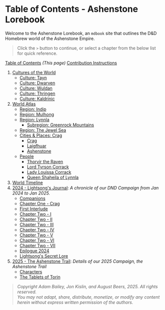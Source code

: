# Table of Contents - Ashenstone Lorebook

Welcome to the Ashenstone Lorebook, an `mdbook` site that outlines the D&D Homebrew world of the Ashenstone Empire.

> Click the `>` button to continue, or select a chapter from the below list for quick reference.

[Table of Contents](SUMMARY.md) _(This page)_
[Contribution Instructions](./0-contribution_instructions.md)  

1. [Cultures of the World](./1-0-world_cultures.md)
    - [Culture: Tayn](./1-1a-culture_Tayn.md)
    - [Culture: Dwarven](./1-1b-culture_Dwarven.md)
    - [Culture: Wuldan](./1-1c-culture_Wuldan.md)
    - [Culture: Thringen](./1-1d-culture_Thringen.md)
    - [Culture: Kaldrinic](./1-1e-culture_Kaldrinic.md)
2. [World Atlas](./2-0-world_atlas.md)
    - [Region: Indip](./2-1a-region_indip.md)
    - [Region: Mulhong](./2-1b-region_mulhong.md)
    - [Region: Lynnla](./2-1d-region_Lynnla.md)
        - [Subregion: Greenrock Mountains](./2-1d-1-subregion_greenrock.md)
    - [Region: The Jewel Sea](./2-1c-region_JewelSea.md)    
    - [Cities & Places: Crag](./2-2a-city_crag.md)
        - [Crag](./2-2a-city_crag.md)
        - [Laigfhuar](./2-2b-city-Laigfhuar.md)
        - [Ashenstone](./2-2c-city_Ashenstone.md)
    - [People](./2-3-0-People_master.md)
        - [Thorvir the Raven](./2-3-1-Thorvir_the_Raven.md)
        - [Lord Tyrson Corrack](./2-3-2-Lord_Corrack.md)
        - [Lady Louissa Corrack](./2-3-3-Lady_Corrack.md)
        - [Queen Shaheila of Lynnla](./2-3-4-Queen_Shaheila.md)        
3. [World Timeline](./3-World_Timeline.md)
4. [2024 - Lightsong's Journal](./Campaign-2024/Journal-0-0.md): _A chronicle of our DND Campaign from Jan 2024 to Jan 2025._ 
    - [Companions](./Campaign-2024/Journal-0-Companions.md)
    - [Chapter One - Crag](./Campaign-2024/Journal-1-I.md)
    - [First Interlude](./Campaign-2024/Journal-1.5-I.md)
    - [Chapter Two - I](./Campaign-2024/Journal-2-I.md)
    - [Chapter Two - II](./Campaign-2024/Journal-2-II.md)
    - [Chapter Two - III](./Campaign-2024/Journal-2-III.md) 
    - [Chapter Two - IV](./Campaign-2024/Journal-2-IV.md)
    - [Chapter Two - V](./Campaign-2024/Journal-2-V.md)
    - [Chapter Two - VI](./Campaign-2024/Journal-2-VI.md)
    - [Chapter Two - VII](./Campaign-2024/Journal-2-VII.md)
    - [Epilogue 2024](./Campaign-2024/Journal-2.5.md)
    - [Lightsong's Secret Lore](./Campaign-2024/Journal-99-Lightsong-Lore.md)
5. [2025 - The Ashenstone Trail](./Campaign-2025/0.md): _Details of our 2025 Campaign, the Ashenstone Trail_
    - [Characters](./Campaign-2025/1-Characters.md)
    - [The Tablets of Torin](./Campaign-2025/2-TabletsOfTorin.md)

> _Copyright Adam Bailey, Jon Kislin, and August Beers, 2025. All rights reserved._  
> _You may not adapt, share, distribute, monetize, or modify any content herein without express written permission of the authors._

 